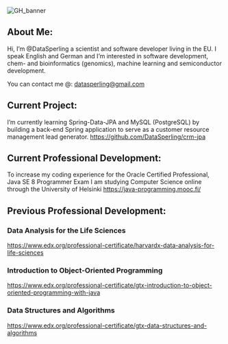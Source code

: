 ![GH_banner](https://user-images.githubusercontent.com/78074172/155332352-e84f2577-896c-4c7f-b06e-eb2b96f4f47c.png)

## About Me:
Hi, I’m @DataSperling a scientist and software developer living in the EU. I speak English
and German and I’m interested in software development, chem- and bioinformatics (genomics),
machine learning and semiconductor development.

You can contact me @: datasperling@gmail.com

## Current Project:
I’m currently learning Spring-Data-JPA and MySQL (PostgreSQL) by building a back-end Spring application to serve as a customer resource management lead generator.
https://github.com/DataSperling/crm-jpa

## Current Professional Development:
To increase my coding experience for the Oracle Certified Professional, Java SE 8 Programmer
Exam I am studying Computer Science online through the University of Helsinki
https://java-programming.mooc.fi/

## Previous Professional Development:

### Data Analysis for the Life Sciences
https://www.edx.org/professional-certificate/harvardx-data-analysis-for-life-sciences

### Introduction to Object-Oriented Programming
https://www.edx.org/professional-certificate/gtx-introduction-to-object-oriented-programming-with-java

### Data Structures and Algorithms
https://www.edx.org/professional-certificate/gtx-data-structures-and-algorithms
